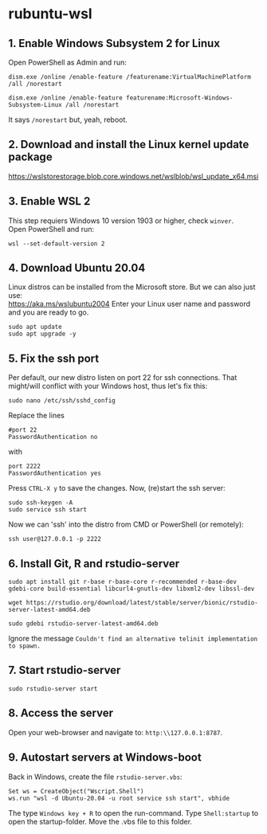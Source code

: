 # rubuntu-wsl

## 1. Enable Windows Subsystem 2 for Linux

Open PowerShell as Admin and run:

```
dism.exe /online /enable-feature /featurename:VirtualMachinePlatform /all /norestart

dism.exe /online /enable-feature featurename:Microsoft-Windows-Subsystem-Linux /all /norestart
```

It says `/norestart` but, yeah, reboot.

## 2. Download and install the Linux kernel update package

https://wslstorestorage.blob.core.windows.net/wslblob/wsl_update_x64.msi

## 3. Enable WSL 2

This step requiers Windows 10 version 1903 or higher, check `winver`.  
Open PowerShell and run:
```
wsl --set-default-version 2
```

## 4. Download Ubuntu 20.04

Linux distros can be installed from the Microsoft store. But we can also just use:  
https://aka.ms/wslubuntu2004
Enter your Linux user name and password and you are ready to go.

```
sudo apt update
sudo apt upgrade -y
```

## 5. Fix the ssh port

Per default, our new distro listen on port 22 for ssh connections.
That might/will conflict with your Windows host, thus let's fix this:

```
sudo nano /etc/ssh/sshd_config
```

Replace the lines

```
#port 22
PasswordAuthentication no
```

with

```
port 2222
PasswordAuthentication yes
```

Press `CTRL-X y` to save the changes. Now, (re)start the ssh server:

```
sudo ssh-keygen -A
sudo service ssh start
```
Now we can 'ssh' into the distro from CMD or PowerShell (or remotely):
```
ssh user@127.0.0.1 -p 2222
```

## 6. Install Git, R and rstudio-server

```
sudo apt install git r-base r-base-core r-recommended r-base-dev gdebi-core build-essential libcurl4-gnutls-dev libxml2-dev libssl-dev  

wget https://rstudio.org/download/latest/stable/server/bionic/rstudio-server-latest-amd64.deb  

sudo gdebi rstudio-server-latest-amd64.deb  
```

Ignore the message `Couldn't find an alternative telinit implementation to spawn.`

## 7. Start rstudio-server

```
sudo rstudio-server start
```

## 8. Access the server

Open your web-browser and navigate to: `http:\\127.0.0.1:8787`.

## 9. Autostart servers at Windows-boot

Back in Windows, create the file `rstudio-server.vbs`:
```
Set ws = CreateObject("Wscript.Shell")  
ws.run "wsl -d Ubuntu-20.04 -u root service ssh start", vbhide  
```

The type `Windows key + R` to open the run-command.
Type `Shell:startup` to open the startup-folder.
Move the .vbs file to this folder.


